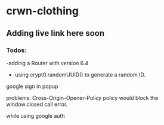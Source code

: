# crwn-clothing

## Adding live link here soon

### Todos:
-adding a Router with version 6.4

- using crypt0.randomUUID() to generate a random ID.

google sign in popup



problems:
Cross-Origin-Opener-Policy policy would block the window.closed call error.

while using google auth